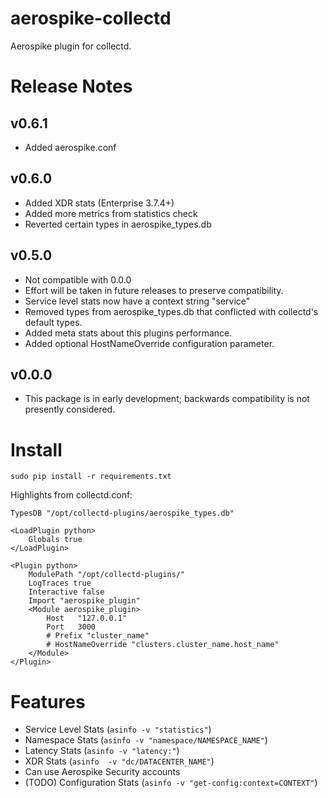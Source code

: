 aerospike-collectd
====================
Aerospike plugin for collectd.

Release Notes
==============

v0.6.1
------
- Added aerospike.conf

v0.6.0
------
- Added XDR stats (Enterprise 3.7.4+)
- Added more metrics from statistics check
- Reverted certain types in aerospike\_types.db 

v0.5.0
------
- Not compatible with 0.0.0
- Effort will be taken in future releases to preserve compatibility.
- Service level stats now have a context string "service"
- Removed types from aerospike\_types.db that conflicted with collectd's
  default types.
- Added meta stats about this plugins performance.
- Added optional HostNameOverride configuration parameter.

v0.0.0
------
- This package is in early development; backwards compatibility is not
presently considered.

Install
=======

```
sudo pip install -r requirements.txt
```

Highlights from collectd.conf:

```
TypesDB "/opt/collectd-plugins/aerospike_types.db"

<LoadPlugin python>
    Globals true
</LoadPlugin>

<Plugin python>
    ModulePath "/opt/collectd-plugins/"
    LogTraces true
    Interactive false
    Import "aerospike_plugin"
    <Module aerospike_plugin>
        Host   "127.0.0.1"
        Port   3000
        # Prefix "cluster_name"
        # HostNameOverride "clusters.cluster_name.host_name"
    </Module>
</Plugin>
```

Features
========
- Service Level Stats (`asinfo -v "statistics"`)
- Namespace Stats (`asinfo -v "namespace/NAMESPACE_NAME"`)
- Latency Stats (`asinfo -v "latency:"`)
- XDR Stats (`asinfo  -v "dc/DATACENTER_NAME"`)
- Can use Aerospike Security accounts
- (TODO) Configuration Stats (`asinfo -v "get-config:context=CONTEXT"`)
